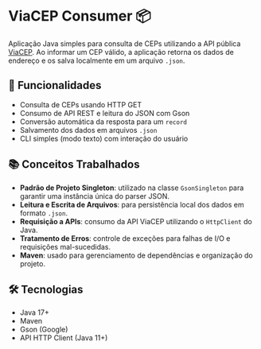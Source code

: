 # ViaCEP Consumer 📦

Aplicação Java simples para consulta de CEPs utilizando a API pública [ViaCEP](https://viacep.com.br/). Ao informar um CEP válido, a aplicação retorna os dados de endereço e os salva localmente em um arquivo `.json`.

## 🚀 Funcionalidades

- Consulta de CEPs usando HTTP GET
- Consumo de API REST e leitura do JSON com Gson
- Conversão automática da resposta para um `record`
- Salvamento dos dados em arquivos `.json`
- CLI simples (modo texto) com interação do usuário

## 📚 Conceitos Trabalhados

-  **Padrão de Projeto Singleton**: utilizado na classe `GsonSingleton` para garantir uma instância única do parser JSON.
-  **Leitura e Escrita de Arquivos**: para persistência local dos dados em formato `.json`.
-  **Requisição a APIs**: consumo da API ViaCEP utilizando o `HttpClient` do Java.
- ️**Tratamento de Erros**: controle de exceções para falhas de I/O e requisições mal-sucedidas.
-  **Maven**: usado para gerenciamento de dependências e organização do projeto.


## 🛠 Tecnologias

- Java 17+
- Maven
- Gson (Google)
- API HTTP Client (Java 11+)